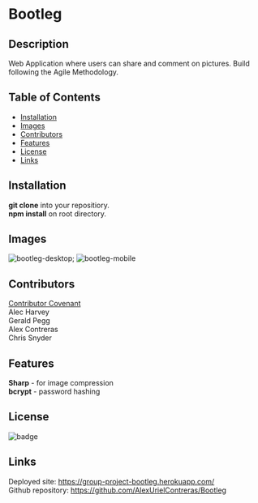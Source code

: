 # Bootleg

  ## Description
  Web Application where users can share and comment on pictures. Build following the Agile Methodology.

  ## Table of Contents
   - [Installation](#installation)
   - [Images](#images)
   - [Contributors](#contributors)
   - [Features](#features)
   - [License](#license)
   - [Links](#links)
  
  ## Installation
  **git clone** into your repositiory. <br />
  **npm install** on root directory.

  ## Images
  ![bootleg-desktop](https://user-images.githubusercontent.com/82139053/190706451-f44b9c70-06aa-478d-91a2-a67dee3d4b59.png);
  ![bootleg-mobile](https://user-images.githubusercontent.com/82139053/190706475-686396aa-239a-4264-b73b-ca6a72561686.png)


  ## Contributors
  [Contributor Covenant](https://www.contributor-covenant.org/)  
  Alec Harvey  
  Gerald Pegg  
  Alex Contreras  
  Chris Snyder 


  ## Features
  **Sharp** - for image compression <br />
  **bcrypt** - password hashing

  ## License
 
  ![badge](https://img.shields.io/badge/license-Github,NPM-yellow)<br />
  
  ## Links
  
  Deployed site: https://group-project-bootleg.herokuapp.com/  
  Github repository: https://github.com/AlexUrielContreras/Bootleg
  
